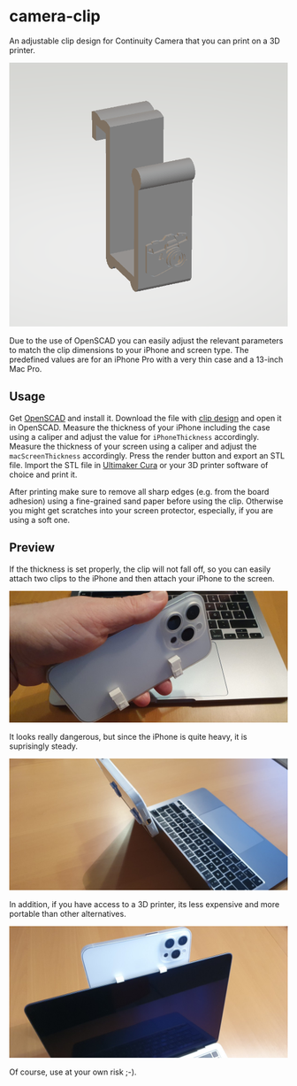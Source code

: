 # camera-clip

An adjustable clip design for Continuity Camera that you can print on a 3D printer.

![Camera Clip](https://github.com/locosmac/camera-clip/blob/main/images/camera-clip-render.png?raw=true)

Due to the use of OpenSCAD you can easily adjust the relevant parameters to match the clip dimensions to your iPhone and screen type. The predefined values are for an iPhone Pro with a very thin case and a 13-inch Mac Pro.

## Usage

Get [OpenSCAD](https://openscad.org/) and install it. Download the file with [clip design](openscad/camera-clip.scad) and open it in OpenSCAD. Measure the thickness of your iPhone including the case using a caliper and adjust the value for `iPhoneThickness` accordingly. Measure the thickness of your screen using a caliper and adjust the `macScreenThickness` accordingly. Press the render button and export an STL file. Import the STL file in [Ultimaker Cura](https://ultimaker.com/en/software/ultimaker-cura) or your 3D printer software of choice and print it.

After printing make sure to remove all sharp edges (e.g. from the board adhesion) using a fine-grained sand paper before using the clip. Otherwise you might get scratches into your screen protector, especially, if you are using a soft one.

## Preview

If the thickness is set properly, the clip will not fall off, so you can easily attach two clips to the iPhone and then attach your iPhone to the screen.

![Sticks to the iPhone](https://github.com/locosmac/camera-clip/blob/main/images/camera-clip-front.jpg?raw=true)

It looks really dangerous, but since the iPhone is quite heavy, it is suprisingly steady.

![Sticks to the Mac](https://github.com/locosmac/camera-clip/blob/main/images/camera-clip-back.jpg?raw=true)

In addition, if you have access to a 3D printer, its less expensive and more portable than other alternatives.

![Works for me](https://github.com/locosmac/camera-clip/blob/main/images/camera-clip-mounted.jpg?raw=true)

Of course, use at your own risk ;-).



